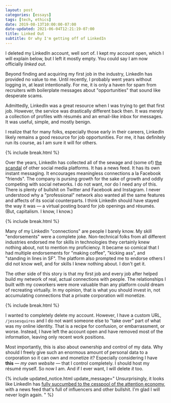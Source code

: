```yaml
---
layout: post
categories: [essays]
tags: [tech, ethics]
date: 2019-08-13T10:00:00-07:00
date-updated: 2021-06-04T12:21:19-07:00
title: Linked Out
subtitle: Or why I'm getting off of LinkedIn
---
```


I deleted my LinkedIn account, well sort of. I kept my account open, which I will explain below, but I left it mostly empty. You could say I am now officially *linked out*.

<!--excerpt-->

Beyond finding and acquiring my first job in the industry, LinkedIn has provided no value to me. Until recently, I probably went years without logging in, at least intentionally. For me, it is only a haven for spam from recruiters with boilerplate messages about "opportunities" that sound like desperate scams.

Admittedly, LinkedIn was a great resource when I was trying to get that first job. However, the service was drastically different back then. It was merely a collection of profiles with résumés and an email-like inbox for messages. It was useful, simple, and mostly benign.

I realize that for many folks, especially those early in their careers, LinkedIn likely remains a good resource for job opportunities. For me, it has definitely run its course, as I am sure it will for others.

{% include break.html %}

Over the years, LinkedIn has collected all of the sewage and (some of) [the scandal](https://www.theguardian.com/technology/2015/oct/07/linkedin-lawsuit-add-connection-feature) of other social media platforms. It has a news feed. It has its own instant messaging. It encourages meaningless connections a la Facebook "friends". The company is pursing growth for the sake of growth and oddly competing with social networks. I do not want, nor do I need any of this. There is plenty of bullshit on Twitter and Facebook and Instagram. I never understood why a "professional" network also wanted all the same features and affects of its social counterparts. I think LinkedIn should have stayed the way it was &mdash; a virtual posting board for job openings and résumés. (But, capitalism. I know, I know.)

{% include break.html %}

Many of my LinkedIn "connections" are people I barely know. My skill "endorsements" were a complete joke. Non-technical folks from all different industries endorsed me for skills in technologies they certainly knew nothing about, not to mention my proficiency. It became so comical that I had multiple endorsements for "making coffee", "kicking ass", and "standing in lines in SF". The platform also prompted me to endorse others I did not know well, and for skills I knew nothing about. I don't get it.

The other side of this story is that my first job and every job after helped build my network of real, actual connections with people. The relationships I built with my coworkers were more valuable than any platform could dream of recreating virtually. In my opinion, that is what you should invest in, not accumulating connections that a private corporation will monetize.

{% include break.html %}

I wanted to completely delete my account. However, I have a custom URL, `/jessesquires` and I do not want someone else to "take over" part of what was my online identity. That is a recipe for confusion, or embarrassment, or worse. Instead, I have left the account open and have removed most of the information, leaving only recent work positions.

Most importantly, this is also about ownership and control of my data. Why should I freely give such an enormous amount of personal data to a corporation so it can own and monetize it? Especially considering I have **this** &mdash; *my own website* &mdash; that I control completely. I should host my résumé myself. So now I am. And if I ever want, I will delete *it* too.

{% include updated_notice.html
update_message="
Unsurprisingly, it looks like LinkedIn has [fully succumbed to the cesspool of the attention economy](https://index.medium.com/shameless-work-influencers-are-the-bane-of-linkedin-5f458bb046aa), with a news feed that's full of influencers and other bullshit. I'm glad I will never login again.
" %}
